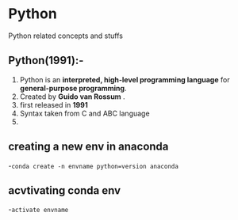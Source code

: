 # Python
Python related concepts and stuffs

## Python(1991):-
1. Python is an **interpreted, high-level programming language** for **general-purpose programming**. 
2. Created by **Guido van Rossum** .
3. first released in **1991**
4. Syntax taken from C and ABC language
5.

## creating a new env in anaconda
-`conda create -n envname python=version anaconda`

## acvtivating conda env
-`activate envname`
